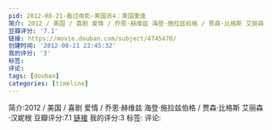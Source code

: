 ```yaml
---
pid: 2012-08-21-看过电影-美国派4：美国重逢
简介: 2012 / 美国 / 喜剧 爱情 / 乔恩·赫维兹 海登·施拉兹伯格 / 贾森·比格斯 艾丽森·汉妮根
豆瓣评分: '7.1'
链接: https://movie.douban.com/subject/4745470/
创建时间: '2012-08-21 22:45:32'
我的评分: '3'
标签:
评论:
tags: [douban]
categories: [timeline]
---
```

简介:2012 / 美国 / 喜剧 爱情 / 乔恩·赫维兹 海登·施拉兹伯格 / 贾森·比格斯 艾丽森·汉妮根
豆瓣评分:7.1
[链接](https://movie.douban.com/subject/4745470/)
我的评分:3
标签:
评论:
